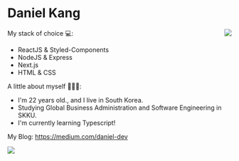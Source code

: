 Daniel Kang
============
<img align='right' src="https://github-readme-stats.vercel.app/api?username=daniel2231&show_icons=true">

My stack of choice 💻: 
- ReactJS & Styled-Components
- NodeJS & Express
- Next.js
- HTML & CSS

A little about myself 🕵🏻‍♂️:
- I'm 22 years old., and I live in South Korea.
- Studying Global Business Administration and Software Engineering in SKKU.
- I'm currently learning Typescript!


My Blog: https://medium.com/daniel-dev

<img src="https://github-readme-stats.vercel.app/api/top-langs/?username=daniel2231&layout=compact">
